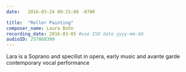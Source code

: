 ```yaml
---
date:   2016-03-24 09:15:08 -0700

title:  "Roller Painting"
composer_name: Laura Bohn
recording_date: 2016-03-05 #use ISO date yyyy-mm-dd
audioID: 257860399
---
```


Lara is a Soprano and specilist in opera, early music and avante garde contemporary vocal performance

